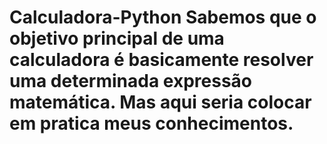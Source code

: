# Calculadora-Python Sabemos que o objetivo principal de uma calculadora é basicamente resolver uma determinada expressão matemática. Mas aqui seria colocar em pratica meus conhecimentos.
